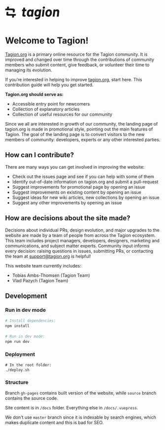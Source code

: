 <a href="https://tagion.org"><img alt="tagion logo" src="./docs/.vuepress/public/wordmark-dark.svg" alt="tagion.org" height="60"></a>

# Welcome to Tagion!

[Tagion.org](https://tagion.org) is a primary online resource for the Tagion community. It is improved and changed over time through the contributions of community members who submit content, give feedback, or volunteer their time to managing its evolution.

If you’re interested in helping to improve [tagion.org](https://tagion.org), start here. This contribution guide will help you get started.

**Tagion.org should serve as:**

- Accessible entry point for newcomers
- Collection of explanatory articles
- Collection of useful resources for our community

Since we all are interested in growth of our community, the landing page of tagion.org is made in promotional style, pointing out the main features of Tagion. The goal of the landing page is to convert visitors to the new members of community: developers, experts or any other interested parties.

## How can I contribute?

There are many ways you can get involved in improving the website:

- Check out the issues page and see if you can help with some of them
- Identify out-of-date information on tagion.org and submit a pull-request
- Suggest improvements for promotional page by opening an issue
- Suggest improvements on existing content by opening an issue
- Suggest ideas for new wiki articles, new collections by opening an issue
- Suggest any other improvements by opening an issue

## How are decisions about the site made?

Decisions about individual PRs, design evolution, and major upgrades to the website are made by a team of people from across the Tagion ecosystem. This team includes project managers, developers, designers, marketing and communications, and subject matter experts. Community input informs every decision: raising questions in issues, submitting PRs, or contacting the team at support@tagion.org is helpful!

This website team currently includes:

- Tobias Ambs-Thomsen (Tagion Team)
- Vlad Pazych (Tagion Team)

## Development

### Run in dev mode

```bash
# Install dependencies:
npm install

# Run in dev mode:
npm run dev
```

### Deployment

```
# In the root folder:
./deploy.sh
```

### Structure

Branch `gh-pages` contains built version of the website, while `source` branch contains the source code.

Site content is in `/docs` folder. Everything else in `/docs/.vuepress`.

We don't use `master` branch since it is indexable by search engines, which makes duplicate content and this is bad for SEO.
